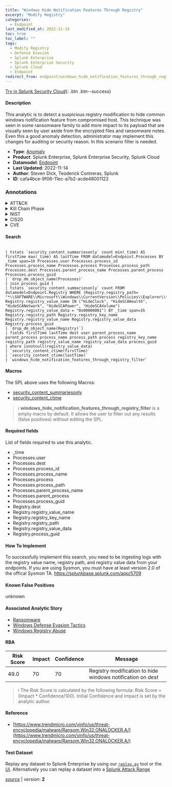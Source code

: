 ```yaml
---
title: "Windows Hide Notification Features Through Registry"
excerpt: "Modify Registry"
categories:
  - Endpoint
last_modified_at: 2022-11-14
toc: true
toc_label: ""
tags:
  - Modify Registry
  - Defense Evasion
  - Splunk Enterprise
  - Splunk Enterprise Security
  - Splunk Cloud
  - Endpoint
redirect_from: endpoint/windows_hide_notification_features_through_registry/
---
```




[Try in Splunk Security Cloud](https://www.splunk.com/en_us/cyber-security.html){: .btn .btn--success}

#### Description

This analytic is to detect a suspicious registry modification to hide common windows notification feature from compromised host. This technique was seen in some ransomware family to add more impact to its payload that are visually seen by user aside from the encrypted files and ransomware notes. Even this a good anomaly detection, administrator may implement this changes for auditing or security reason. In this scenario filter is needed.

- **Type**: [Anomaly](https://github.com/splunk/security_content/wiki/Detection-Analytic-Types)
- **Product**: Splunk Enterprise, Splunk Enterprise Security, Splunk Cloud
- **Datamodel**: [Endpoint](https://docs.splunk.com/Documentation/CIM/latest/User/Endpoint)
- **Last Updated**: 2022-11-14
- **Author**: Steven Dick, Teoderick Contreras, Splunk
- **ID**: cafa4bce-9f06-11ec-a7b2-acde48001122

### Annotations
<details>
  <summary>ATT&CK</summary>

<div markdown="1">

#### [ATT&CK](https://attack.mitre.org/)

| ID          | Technique   | Tactic         |
| ----------- | ----------- |--------------- |
| [T1112](https://attack.mitre.org/techniques/T1112/) | Modify Registry | Defense Evasion |

</div>
</details>


<details>
  <summary>Kill Chain Phase</summary>

<div markdown="1">

* Exploitation


</div>
</details>


<details>
  <summary>NIST</summary>

<div markdown="1">

* DE.AE



</div>
</details>

<details>
  <summary>CIS20</summary>

<div markdown="1">

* CIS 10



</div>
</details>

<details>
  <summary>CVE</summary>

<div markdown="1">


</div>
</details>


#### Search

```

| tstats `security_content_summariesonly` count min(_time) AS firstTime max(_time) AS lastTime FROM datamodel=Endpoint.Processes BY _time span=1h Processes.user Processes.process_id Processes.process_name Processes.process Processes.process_path Processes.dest Processes.parent_process_name Processes.parent_process Processes.process_guid 
| `drop_dm_object_name(Processes)` 
| join process_guid [ 
| tstats `security_content_summariesonly` count FROM datamodel=Endpoint.Registry WHERE (Registry.registry_path= "*\\SOFTWARE\\Microsoft\\Windows\\CurrentVersion\\Policies\\Explorer\\*" Registry.registry_value_name IN ("HideClock", "HideSCAHealth", "HideSCANetwork", "HideSCAPower", "HideSCAVolume") Registry.registry_value_data = "0x00000001") BY _time span=1h Registry.registry_path Registry.registry_key_name Registry.registry_value_name Registry.registry_value_data Registry.process_guid 
| `drop_dm_object_name(Registry)`] 
| fields firstTime lastTime dest user parent_process_name parent_process process_name process_path process registry_key_name registry_path registry_value_name registry_value_data process_guid 
| where isnotnull(registry_value_data) 
| `security_content_ctime(firstTime)` 
| `security_content_ctime(lastTime)` 
| `windows_hide_notification_features_through_registry_filter`
```

#### Macros
The SPL above uses the following Macros:
* [security_content_summariesonly](https://github.com/splunk/security_content/blob/develop/macros/security_content_summariesonly.yml)
* [security_content_ctime](https://github.com/splunk/security_content/blob/develop/macros/security_content_ctime.yml)

> :information_source:
> **windows_hide_notification_features_through_registry_filter** is a empty macro by default. It allows the user to filter out any results (false positives) without editing the SPL.



#### Required fields
List of fields required to use this analytic.
* _time
* Processes.user
* Processes.dest
* Processes.process_id
* Processes.process_name
* Processes.process
* Processes.process_path
* Processes.parent_process_name
* Processes.parent_process
* Processes.process_guid
* Registry.dest
* Registry.registry_value_name
* Registry.registry_key_name
* Registry.registry_path
* Registry.registry_value_data
* Registry.process_guid



#### How To Implement
To successfully implement this search, you need to be ingesting logs with the registry value name, registry path, and registry value data from your endpoints. If you are using Sysmon, you must have at least version 2.0 of the offical Sysmon TA. https://splunkbase.splunk.com/app/5709
#### Known False Positives
unknown

#### Associated Analytic Story
* [Ransomware](/stories/ransomware)
* [Windows Defense Evasion Tactics](/stories/windows_defense_evasion_tactics)
* [Windows Registry Abuse](/stories/windows_registry_abuse)




#### RBA

| Risk Score  | Impact      | Confidence   | Message      |
| ----------- | ----------- |--------------|--------------|
| 49.0 | 70 | 70 | Registry modification to hide windows notification on $dest$ |


> :information_source:
> The Risk Score is calculated by the following formula: Risk Score = (Impact * Confidence/100). Initial Confidence and Impact is set by the analytic author.


#### Reference

* [https://www.trendmicro.com/vinfo/us/threat-encyclopedia/malware/Ransom.Win32.ONALOCKER.A/](https://www.trendmicro.com/vinfo/us/threat-encyclopedia/malware/Ransom.Win32.ONALOCKER.A/)



#### Test Dataset
Replay any dataset to Splunk Enterprise by using our [`replay.py`](https://github.com/splunk/attack_data#using-replaypy) tool or the [UI](https://github.com/splunk/attack_data#using-ui).
Alternatively you can replay a dataset into a [Splunk Attack Range](https://github.com/splunk/attack_range#replay-dumps-into-attack-range-splunk-server)




[*source*](https://github.com/splunk/security_content/tree/develop/detections/endpoint/windows_hide_notification_features_through_registry.yml) \| *version*: **2**